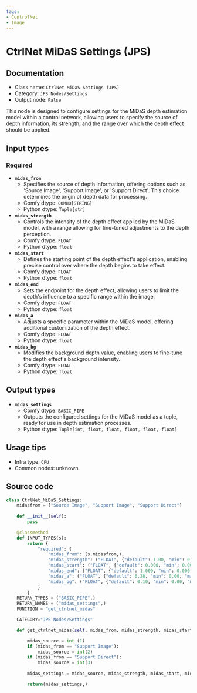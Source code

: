 ```yaml
---
tags:
- ControlNet
- Image
---
```


# CtrlNet MiDaS Settings (JPS)
## Documentation
- Class name: `CtrlNet MiDaS Settings (JPS)`
- Category: `JPS Nodes/Settings`
- Output node: `False`

This node is designed to configure settings for the MiDaS depth estimation model within a control network, allowing users to specify the source of depth information, its strength, and the range over which the depth effect should be applied.
## Input types
### Required
- **`midas_from`**
    - Specifies the source of depth information, offering options such as 'Source Image', 'Support Image', or 'Support Direct'. This choice determines the origin of depth data for processing.
    - Comfy dtype: `COMBO[STRING]`
    - Python dtype: `Tuple[str]`
- **`midas_strength`**
    - Controls the intensity of the depth effect applied by the MiDaS model, with a range allowing for fine-tuned adjustments to the depth perception.
    - Comfy dtype: `FLOAT`
    - Python dtype: `float`
- **`midas_start`**
    - Defines the starting point of the depth effect's application, enabling precise control over where the depth begins to take effect.
    - Comfy dtype: `FLOAT`
    - Python dtype: `float`
- **`midas_end`**
    - Sets the endpoint for the depth effect, allowing users to limit the depth's influence to a specific range within the image.
    - Comfy dtype: `FLOAT`
    - Python dtype: `float`
- **`midas_a`**
    - Adjusts a specific parameter within the MiDaS model, offering additional customization of the depth effect.
    - Comfy dtype: `FLOAT`
    - Python dtype: `float`
- **`midas_bg`**
    - Modifies the background depth value, enabling users to fine-tune the depth effect's background intensity.
    - Comfy dtype: `FLOAT`
    - Python dtype: `float`
## Output types
- **`midas_settings`**
    - Comfy dtype: `BASIC_PIPE`
    - Outputs the configured settings for the MiDaS model as a tuple, ready for use in depth estimation processes.
    - Python dtype: `Tuple[int, float, float, float, float, float]`
## Usage tips
- Infra type: `CPU`
- Common nodes: unknown


## Source code
```python
class CtrlNet_MiDaS_Settings:
    midasfrom = ["Source Image", "Support Image", "Support Direct"]
    
    def __init__(self):
        pass

    @classmethod
    def INPUT_TYPES(s):
        return {
            "required": {
                "midas_from": (s.midasfrom,),
                "midas_strength": ("FLOAT", {"default": 1.00, "min": 0.00, "max": 10.00, "step": 0.10}),
                "midas_start": ("FLOAT", {"default": 0.000, "min": 0.000, "max": 1.000, "step": 0.05}),
                "midas_end": ("FLOAT", {"default": 1.000, "min": 0.000, "max": 1.000, "step": 0.05}),
                "midas_a": ("FLOAT", {"default": 6.28, "min": 0.00, "max": 15.71, "step": 0.05}),
                "midas_bg": ("FLOAT", {"default": 0.10, "min": 0.00, "max": 1.00, "step": 0.05}),
            }   
        }
    RETURN_TYPES = ("BASIC_PIPE",) 
    RETURN_NAMES = ("midas_settings",)
    FUNCTION = "get_ctrlnet_midas"

    CATEGORY="JPS Nodes/Settings"

    def get_ctrlnet_midas(self, midas_from, midas_strength, midas_start, midas_end, midas_a, midas_bg):

        midas_source = int (1)
        if (midas_from == "Support Image"):
            midas_source = int(2)
        if (midas_from == "Support Direct"):
            midas_source = int(3)
        
        midas_settings = midas_source, midas_strength, midas_start, midas_end, midas_a, midas_bg

        return(midas_settings,)

```
